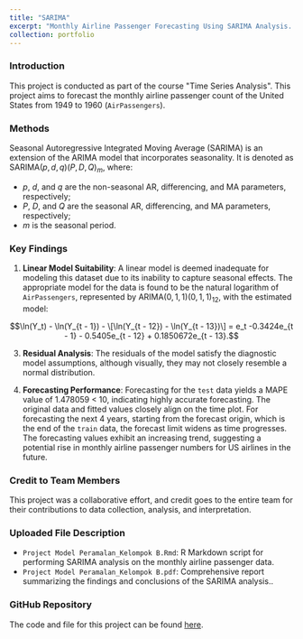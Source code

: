 ```yaml
---
title: "SARIMA"
excerpt: "Monthly Airline Passenger Forecasting Using SARIMA Analysis. <br/><img src='https://miro.medium.com/v2/resize:fit:1400/0*4Rsuo3vPWquNYvjd'>"
collection: portfolio
---
```


### Introduction
This project is conducted as part of the course "Time Series Analysis". This project aims to forecast the monthly airline passenger count of the United States from 1949 to 1960 (`AirPassengers`).

### Methods
Seasonal Autoregressive Integrated Moving Average (SARIMA) is an extension of the ARIMA model that incorporates seasonality. It is denoted as $\text{SARIMA}(p, d, q)(P, D, Q)_m$, where:
- $p$, $d$, and $q$ are the non-seasonal AR, differencing, and MA parameters, respectively;
- $P$, $D$, and $Q$ are the seasonal AR, differencing, and MA parameters, respectively;
- $m$ is the seasonal period.

### Key Findings
1. **Linear Model Suitability**: A linear model is deemed inadequate for modeling this dataset due to its inability to capture seasonal effects. The appropriate model for the data is found to be the natural logarithm of `AirPassengers`, represented by $\text{ARIMA}(0, 1, 1)(0, 1, 1)_{12}$, with the estimated model:
   
$$\ln(Y_t) - \ln(Y_{t - 1}) - \[\ln(Y_{t - 12}) - \ln(Y_{t - 13})\] = e_t -0.3424e_{t - 1} - 0.5405e_{t - 12} + 0.1850672e_{t - 13}.$$

3. **Residual Analysis**: The residuals of the model satisfy the diagnostic model assumptions, although visually, they may not closely resemble a normal distribution.

4. **Forecasting Performance**: Forecasting for the `test` data yields a MAPE value of 1.478059 < 10, indicating highly accurate forecasting. The original data and fitted values closely align on the time plot. For forecasting the next 4 years, starting from the forecast origin, which is the end of the `train` data, the forecast limit widens as time progresses. The forecasting values exhibit an increasing trend, suggesting a potential rise in monthly airline passenger numbers for US airlines in the future.

### Credit to Team Members
This project was a collaborative effort, and credit goes to the entire team for their contributions to data collection, analysis, and interpretation.

### Uploaded File Description
- `Project Model Peramalan_Kelompok B.Rmd`: R Markdown script for performing SARIMA analysis on the monthly airline passenger data.
- `Project Model Peramalan_Kelompok B.pdf`: Comprehensive report summarizing the findings and conclusions of the SARIMA analysis..

### GitHub Repository
The code and file for this project can be found [here](https://github.com/dikiwahyudi11/Monthly-Airline-Passenger-Forecasting). 
